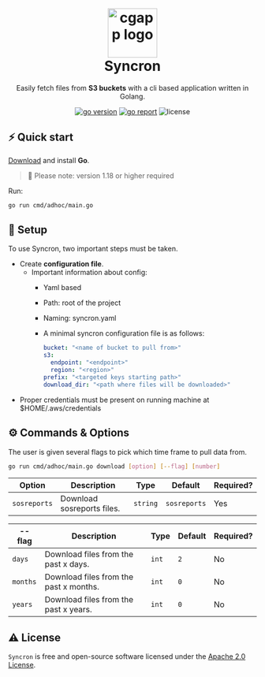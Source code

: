 <h1 align="center">
  <img alt="cgapp logo" src="https://seeklogo.com/images/G/go-logo-046185B647-seeklogo.com.png" width="100px"/><br/>
  Syncron
</h1>
<p align="center">Easily fetch files from  <b>S3 buckets</b> with a cli based application written in Golang.</p>

<p align="center"><a href="https://pkg.go.dev/github.com/create-go-app/cli/v3?tab=doc" 
target="_blank"><img src="https://img.shields.io/badge/Go-1.18+-00ADD8?style=for-the-badge&logo=go" alt="go version" /></a>&nbsp;<a href="https://gocover.io/github.com/create-go-app/cli/pkg/cgapp" target="_blank"><a href="https://goreportcard.com/badge/github.com/redhatcre/syncron" target="_blank"><img src="https://img.shields.io/badge/Go_report-A+-success?style=for-the-badge&logo=none" alt="go report" /></a>&nbsp;<img src="https://img.shields.io/badge/license-apache_2.0-red?style=for-the-badge&logo=none" alt="license" /></p>

## ⚡️ Quick start

[Download](https://golang.org/dl/) and install **Go**. 

> 🔔 Please note: version 1.18 or higher required

Run:

```bash
go run cmd/adhoc/main.go
```



## 📖 Setup

To use Syncron, two important steps must be taken.

- Create **configuration file**. 
    - Important information about config:
        - Yaml based
        - Path: root of the project
        - Naming: syncron.yaml
        - A minimal syncron configuration file is as follows:


            ```yaml
            bucket: "<name of bucket to pull from>"
            s3:
              endpoint: "<endpoint>"
              region: "<region>"
            prefix: "<targeted keys starting path>"
            download_dir: "<path where files will be downloaded>"
            ```
- Proper credentials must be present on running machine at $HOME/.aws/credentials


## ⚙️ Commands & Options


The user is given several flags to pick which time frame to pull data from.

```bash
go run cmd/adhoc/main.go download [option] [--flag] [number]
```

| Option | Description                                              | Type   | Default | Required? |
|--------|----------------------------------------------------------|--------|---------|-----------|
| `sosreports`   | Download sosreports files.| `string` | `sosreports` | Yes        |

| --flag | Description                                              | Type   | Default | Required? |
|--------|----------------------------------------------------------|--------|---------|-----------|
| `days`   | Download files from the past x days. | `int` | `2` | No        |
| `months`   | Download files from the past x months. | `int` | `0` | No        |
| `years`   | Download files from the past x years. | `int` | `0` | No        |



## ⚠️ License

`Syncron` is free and open-source software licensed under the [Apache 2.0 License](https://github.com/create-go-app/cli/blob/master/LICENSE). 